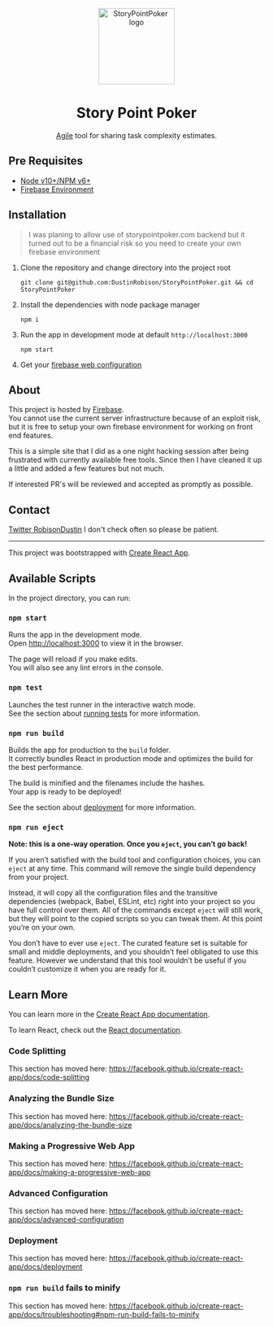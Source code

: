 
<p align="center">
  <a href="https://storypointpoker.com/" rel="noopener" target="_blank"><img width="150" src="https://storypointpoker.com/1024.png" alt="StoryPointPoker logo"></a></p>
</p>


<h1 align="center">Story Point Poker</h1>

<div align="center">

[Agile](https://en.wikipedia.org/wiki/Agile_software_development) tool for sharing task complexity estimates.

</div>

## Pre Requisites
- [Node v10+/NPM v6+](https://nodejs.org/en/)
- [Firebase Environment](https://firebase.google.com/)

## Installation
> I was planing to allow use of storypointpoker.com backend but it turned out to be a financial risk so you need to create your own firebase environment
1. Clone the repository and change directory into the project root

    `git clone git@github.com:DustinRobison/StoryPointPoker.git && cd StoryPointPoker`
    
2. Install the dependencies with node package manager

    `npm i`

3. Run the app in development mode at default `http://localhost:3000`
    
    `npm start`
    
4. Get your [firebase web configuration](https://firebase.google.com/docs/web/setup) 


## About
This project is hosted by [Firebase](https://firebase.google.com/).  
You cannot use the current server infrastructure because of an exploit risk, but it is free to setup your own firebase environment for working on front end features. 

This is a simple site that I did as a one night hacking session after being frustrated with currently available free tools.  Since then I have cleaned it up a little and added a few features but not much.

If interested PR's will be reviewed and accepted as promptly as possible.


## Contact
[Twitter RobisonDustin](https://twitter.com/RobisonDustin)  I don't check often so please be patient.


_____
This project was bootstrapped with [Create React App](https://github.com/facebook/create-react-app).

## Available Scripts

In the project directory, you can run:

### `npm start`

Runs the app in the development mode.<br />
Open [http://localhost:3000](http://localhost:3000) to view it in the browser.

The page will reload if you make edits.<br />
You will also see any lint errors in the console.

### `npm test`

Launches the test runner in the interactive watch mode.<br />
See the section about [running tests](https://facebook.github.io/create-react-app/docs/running-tests) for more information.

### `npm run build`

Builds the app for production to the `build` folder.<br />
It correctly bundles React in production mode and optimizes the build for the best performance.

The build is minified and the filenames include the hashes.<br />
Your app is ready to be deployed!

See the section about [deployment](https://facebook.github.io/create-react-app/docs/deployment) for more information.

### `npm run eject`

**Note: this is a one-way operation. Once you `eject`, you can’t go back!**

If you aren’t satisfied with the build tool and configuration choices, you can `eject` at any time. This command will remove the single build dependency from your project.

Instead, it will copy all the configuration files and the transitive dependencies (webpack, Babel, ESLint, etc) right into your project so you have full control over them. All of the commands except `eject` will still work, but they will point to the copied scripts so you can tweak them. At this point you’re on your own.

You don’t have to ever use `eject`. The curated feature set is suitable for small and middle deployments, and you shouldn’t feel obligated to use this feature. However we understand that this tool wouldn’t be useful if you couldn’t customize it when you are ready for it.

## Learn More

You can learn more in the [Create React App documentation](https://facebook.github.io/create-react-app/docs/getting-started).

To learn React, check out the [React documentation](https://reactjs.org/).

### Code Splitting

This section has moved here: https://facebook.github.io/create-react-app/docs/code-splitting

### Analyzing the Bundle Size

This section has moved here: https://facebook.github.io/create-react-app/docs/analyzing-the-bundle-size

### Making a Progressive Web App

This section has moved here: https://facebook.github.io/create-react-app/docs/making-a-progressive-web-app

### Advanced Configuration

This section has moved here: https://facebook.github.io/create-react-app/docs/advanced-configuration

### Deployment

This section has moved here: https://facebook.github.io/create-react-app/docs/deployment

### `npm run build` fails to minify

This section has moved here: https://facebook.github.io/create-react-app/docs/troubleshooting#npm-run-build-fails-to-minify
